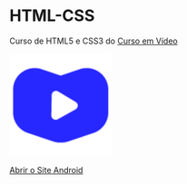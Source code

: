 # HTML-CSS
 Curso de HTML5 e CSS3 do [Curso em Vídeo](https://www.cursoemvideo.com)

<img src="CursoEmVideo.png" alt="Imagem do Curso em Vídeo">

 <a href="https://manerich1.github.io/HTML-CSS/desafios/modulo-02/d010/index.html" target="_blank">Abrir o Site Android</a>